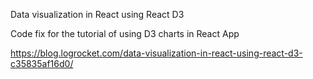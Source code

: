 Data visualization in React using React D3


Code fix for the tutorial of using D3 charts in React App

https://blog.logrocket.com/data-visualization-in-react-using-react-d3-c35835af16d0/
